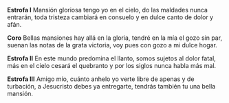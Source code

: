 **Estrofa I**
Mansión gloriosa tengo yo en el cielo, 
do las maldades nunca entrarán, 
toda tristeza cambiará en consuelo y en
dulce canto de dolor y afán.

**Coro**
Bellas mansiones hay allá en la gloria, 
tendré en la mía el gozo sin par, 
suenan las notas de la grata victoria, 
voy pues con gozo a mi dulce hogar.

**Estrofa II**
En este mundo predomina el llanto, 
somos sujetos al dolor fatal,
más en el cielo cesará el quebranto 
y por los siglos nunca habla más mal.

**Estrofa III**
Amigo mío, cuánto anhelo yo verte libre 
de apenas y de turbación,
a Jesucristo debes ya entregarte, 
tendrás también tu una bella mansión.